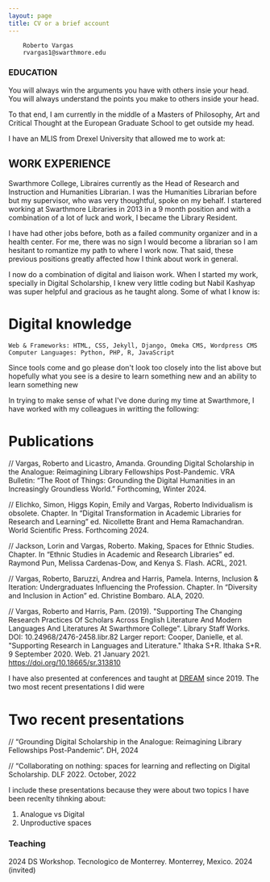 ```yaml
---
layout: page
title: CV or a brief account
---
```



		Roberto Vargas
		rvargas1@swarthmore.edu

### EDUCATION 

You will always win the arguments you have with others insie your head. You will always understand the points you make to others inside your head. 

To that end, I am currently in the middle of a Masters of Philosophy, Art and Critical Thought at the European Graduate School to get outside my head.

I have an MLIS from Drexel University that allowed me to work at:

## WORK EXPERIENCE

Swarthmore College, Libraires currently as the Head of Research and Instruction and Humanities Librarian. I was the Humanities Librarian before but my supervisor, who was very thoughtful, spoke on my behalf. I startered working at Swarthmore Libraries in 2013 in a 9 month position and with a combination of a lot of luck and work, I became the Library Resident. 

I have had other jobs before, both as a failed community organizer and in a health center. For me, there was no sign I would become a librarian so I am hesitant to romantize my path to where I work now. That said, these previous positions greatly affected how I think about work in general.

I now do a combination of digital and liaison work. When I started my work, specially in Digital Scholarship, I knew very little coding but Nabil Kashyap was super helpful and gracious as he taught along. Some of what I know is:

# Digital knowledge 

	Web & Frameworks: HTML, CSS, Jekyll, Django, Omeka CMS, Wordpress CMS
	Computer Languages: Python, PHP, R, JavaScript

Since tools come and go please don't look too closely into the list above but hopefully what you see is a desire to learn something new and an ability to learn something new

In trying to make sense of what I've done during my time at Swarthmore, I have worked with my colleagues in writting the following:

# Publications

// Vargas, Roberto and Licastro, Amanda. Grounding Digital Scholarship in the Analogue: Reimagining Library Fellowships 
Post-Pandemic. VRA Bulletin: “The Root of Things: Grounding the Digital Humanities in an Increasingly Groundless World.” Forthcoming, Winter 2024.

// Elichko, Simon, Higgs Kopin, Emily and Vargas, Roberto Individualism is obsolete. Chapter. In “Digital Transformation in 
Academic Libraries for Research and Learning” ed. Nicollette Brant and Hema Ramachandran. World Scientific Press. Forthcoming 2024.

// Jackson, Lorin and Vargas, Roberto. Making, Spaces for Ethnic Studies. Chapter. In “Ethnic Studies in Academic and Research 
Libraries” ed. Raymond Pun, Melissa Cardenas-Dow, and Kenya S. Flash. ACRL, 2021.

// Vargas, Roberto, Baruzzi, Andrea and Harris, Pamela. Interns, Inclusion & Iteration: Undergraduates Influencing the Profession. 
Chapter. In “Diversity and Inclusion in Action” ed. Christine Bombaro. ALA, 2020.

// Vargas, Roberto  and Harris, Pam. (2019). "Supporting The Changing Research Practices Of Scholars Across English Literature 
And Modern Languages And Literatures At Swarthmore College". Library Staff Works. DOI: 10.24968/2476-2458.libr.82
Larger report: Cooper, Danielle, et al. "Supporting Research in Languages and Literature." Ithaka S+R. Ithaka S+R. 9 September 2020. Web. 21 January 2021. https://doi.org/10.18665/sr.313810 

I have also presented at conferences and taught at [DREAM](https://web.sas.upenn.edu/dream-lab/) since 2019. The two most recent presentations I did were

# Two recent presentations

// “Grounding Digital Scholarship in the Analogue: Reimagining Library Fellowships Post-Pandemic”. DH, 2024

// “Collaborating on nothing: spaces for learning and reflecting on Digital Scholarship. DLF 2022. October, 2022

I include these presentations because they were about two topics I have been recenlty tihnking about: 

1. Analogue vs Digital 
2. Unproductive spaces


### Teaching
2024 DS Workshop. Tecnologico de Monterrey. Monterrey, Mexico. 2024 (invited)


